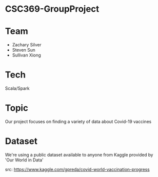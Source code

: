 # CSC369-GroupProject

# Team
* Zachary Silver
* Steven Sun
* Sullivan Xiong

# Tech
Scala/Spark

# Topic
Our project focuses on finding a variety of data about Covid-19 vaccines

# Dataset
We're using a public dataset available to anyone from Kaggle provided by 'Our World in Data'

src: https://www.kaggle.com/gpreda/covid-world-vaccination-progress

